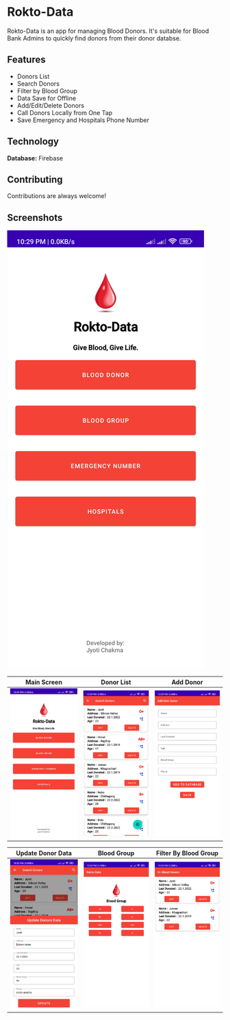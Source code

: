 
# Rokto-Data

Rokto-Data is an app for managing Blood Donors. It's suitable for Blood Bank Admins to quickly find donors from their donor databse.

## Features

- Donors List
- Search Donors
- Filter by Blood Group
- Data Save for Offline
- Add/Edit/Delete Donors
- Call Donors Locally from One Tap
- Save Emergency and Hospitals Phone Number



## Technology

**Database:** Firebase

## Contributing

Contributions are always welcome!

## Screenshots

![App Screenshot](https://github.com/Jyoti-Chakma/Rokto-Data/blob/master/Screenshots/main-screen.jpeg)

| Main Screen                            | Donor List                            | Add Donor                                     |
| ----------------------------------- | ----------------------------------- | ------------------------------------------- |
| ![main-screen](https://github.com/Jyoti-Chakma/Rokto-Data/blob/master/Screenshots/main-screen.jpeg) | ![donor-list](https://github.com/Jyoti-Chakma/Rokto-Data/blob/master/Screenshots/donor-list.jpeg) | ![add-donor](https://github.com/Jyoti-Chakma/Rokto-Data/blob/master/Screenshots/add-donor.jpeg) |


| Update Donor Data                            | Blood Group                             | Filter By Blood Group                                     |
| ----------------------------------- | ----------------------------------- | ------------------------------------------- |
| ![update-donor](https://github.com/Jyoti-Chakma/Rokto-Data/blob/master/Screenshots/update-donor.jpeg) | ![blood-group](https://github.com/Jyoti-Chakma/Rokto-Data/blob/master/Screenshots/blood-group.jpeg) | ![filter-by-donor](https://github.com/Jyoti-Chakma/Rokto-Data/blob/master/Screenshots/filter-by-group.jpeg) |
